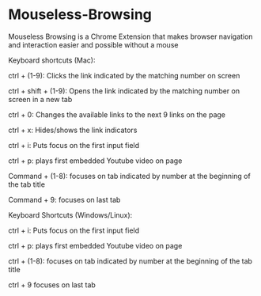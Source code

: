 # Mouseless-Browsing
Mouseless Browsing is a Chrome Extension that makes browser navigation and interaction easier and possible without a mouse

Keyboard shortcuts (Mac):

ctrl + (1-9): Clicks the link indicated by the matching number on screen

ctrl + shift + (1-9): Opens the link indicated by the matching number on screen in a new tab

ctrl + 0: Changes the available links to the next 9 links on the page

ctrl + x: Hides/shows the link indicators

ctrl + i: Puts focus on the first input field

ctrl + p: plays first embedded Youtube video on page

Command + (1-8):  focuses on tab indicated by number at the beginning of the tab title

Command + 9: focuses on last tab



Keyboard Shortcuts (Windows/Linux):

ctrl + i: Puts focus on the first input field

ctrl + p: plays first embedded Youtube video on page

ctrl + (1-8):  focuses on tab indicated by number at the beginning of the tab title

ctrl + 9 focuses on last tab

